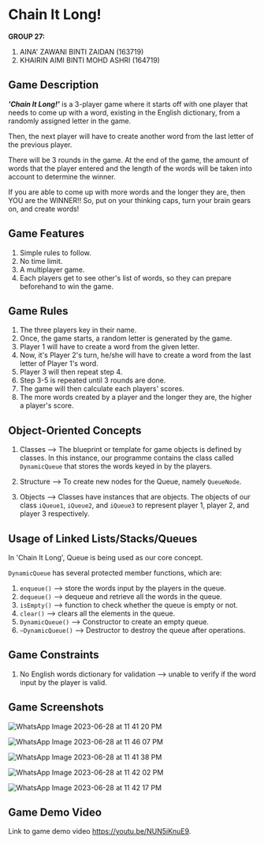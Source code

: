 # Chain It Long!
**GROUP 27:**
1. AINA' ZAWANI BINTI ZAIDAN (163719)
2. KHAIRIN AIMI BINTI MOHD ASHRI (164719)

## Game Description
**_'Chain It Long!'_** is a 3-player game where it starts off with one player that needs to come up with a word, existing in the English dictionary, from a randomly assigned letter in the game. 

Then, the next player will have to create another word from the last letter of the previous player.

There will be 3 rounds in the game. At the end of the game, the amount of words that the player entered and the length of the words will be taken into account to determine the winner. 

If you are able to come up with more words and the longer they are, then YOU are the WINNER!! So, put on your thinking caps, turn your brain gears on, and create words!

## Game Features

1. Simple rules to follow.
2. No time limit.
3. A multiplayer game.
4. Each players get to see other's list of words, so they can prepare beforehand to win the game.

## Game Rules

1. The three players key in their name.
2. Once, the game starts, a random letter is generated by the game.
3. Player 1 will have to create a word from the given letter.
4. Now, it's Player 2's turn, he/she will have to create a word from the last letter of Player 1's word.
5. Player 3 will then repeat step 4.
6. Step 3-5 is repeated until 3 rounds are done.
7. The game will then calculate each players' scores.
8. The more words created by a player and the longer they are, the higher a player's score.

## Object-Oriented Concepts
1. Classes --> The blueprint or template for game objects is defined by classes. In this instance, our programme contains the class called `DynamicQueue` that stores the words keyed in by the players.

2. Structure --> To create new nodes for the Queue, namely `QueueNode`.

3. Objects --> Classes have instances that are objects. The objects of our class `iQueue1`, `iQueue2`, and `iQueue3` to represent player 1, player 2, and player 3 respectively. 

## Usage of Linked Lists/Stacks/Queues
In 'Chain It Long', Queue is being used as our core concept.

`DynamicQueue` has several protected member functions, which are:

1. `enqueue()` --> store the words input by the players in the queue.
2. `dequeue()` --> dequeue and retrieve all the words in the queue.
3. `isEmpty()` --> function to check whether the queue is empty or not.
4. `clear()` --> clears all the elements in the queue.
5. `DynamicQueue()` --> Constructor to create an empty queue.
6. `~DynamicQueue()` --> Destructor to destroy the queue after operations.

## Game Constraints
1. No English words dictionary for validation --> unable to verify if the word input by the player is valid.
   
## Game Screenshots
![WhatsApp Image 2023-06-28 at 11 41 20 PM](https://github.com/AinaZ4wani/CPT113-Hackathon-2_Game/assets/119420625/5e200f44-b6b7-45ec-86fb-c2e5028d0173)

![WhatsApp Image 2023-06-28 at 11 46 07 PM](https://github.com/AinaZ4wani/CPT113-Hackathon-2_Game/assets/119420625/b9f0f746-d3dd-4096-b8d4-a5b68988e924)

![WhatsApp Image 2023-06-28 at 11 41 38 PM](https://github.com/AinaZ4wani/CPT113-Hackathon-2_Game/assets/119420625/2a0d477d-7553-4856-b45a-b0f4c57ba6d7)

![WhatsApp Image 2023-06-28 at 11 42 02 PM](https://github.com/AinaZ4wani/CPT113-Hackathon-2_Game/assets/119420625/079634e7-a6f3-432f-99e3-9e424d286d8f)

![WhatsApp Image 2023-06-28 at 11 42 17 PM](https://github.com/AinaZ4wani/CPT113-Hackathon-2_Game/assets/119420625/354d0d33-8754-489d-969f-c9fe1759d9b0)


## Game Demo Video
Link to game demo video https://youtu.be/NUN5iKnuE9.
